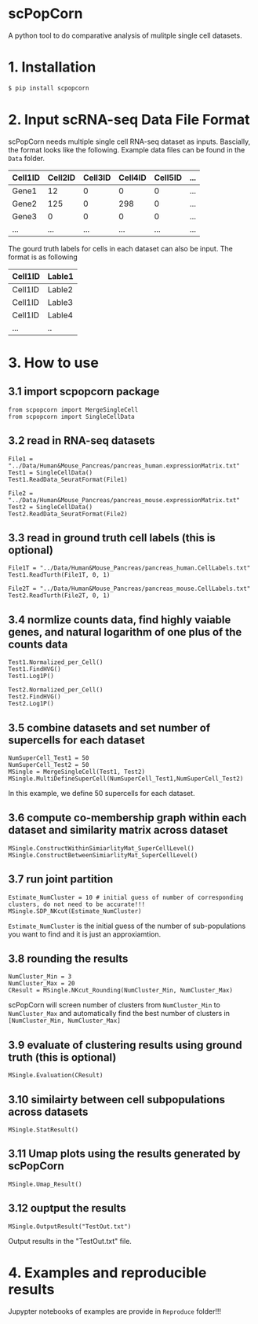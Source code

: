 # scPopCorn
A python tool to do comparative analysis of mulitple single cell  datasets.

# 1. Installation
```bash
$ pip install scpopcorn
```

# 2. Input scRNA-seq Data File Format
scPopCorn needs multiple single cell RNA-seq dataset as inputs. Bascially, the format looks like the following. Example data files can be found in the ```Data``` folder.

| Cell1ID | Cell2ID | Cell3ID | Cell4ID | Cell5ID  | ... |
|----|--------|--------|--------|---------|-----|
| Gene1 | 12 | 0 | 0 | 0 | ... |
| Gene2 | 125 | 0 | 298 | 0  | ... |
| Gene3 | 0 | 0| 0 | 0  | ... |
|...    |...|...|...|...|...|

The gourd truth labels for cells in each dataset can also be input. The format is as following

| Cell1ID | Lable1 |
|----|--------|
| Cell1ID | Lable2 |
| Cell1ID | Lable3 |
| Cell1ID | Lable4 |
|...    |..


# 3. How to use

## 3.1 import scpopcorn package
```
from scpopcorn import MergeSingleCell
from scpopcorn import SingleCellData
```

## 3.2 read in RNA-seq datasets
```
File1 = "../Data/Human&Mouse_Pancreas/pancreas_human.expressionMatrix.txt"
Test1 = SingleCellData()
Test1.ReadData_SeuratFormat(File1)

File2 = "../Data/Human&Mouse_Pancreas/pancreas_mouse.expressionMatrix.txt"
Test2 = SingleCellData()
Test2.ReadData_SeuratFormat(File2)
```

## 3.3 read in ground truth cell labels (this is optional)
```
File1T = "../Data/Human&Mouse_Pancreas/pancreas_human.CellLabels.txt"
Test1.ReadTurth(File1T, 0, 1)

File2T = "../Data/Human&Mouse_Pancreas/pancreas_mouse.CellLabels.txt"
Test2.ReadTurth(File2T, 0, 1)
```

## 3.4 normlize counts data, find highly vaiable genes, and natural logarithm of one plus of the counts data
```
Test1.Normalized_per_Cell()
Test1.FindHVG()
Test1.Log1P()

Test2.Normalized_per_Cell()
Test2.FindHVG()
Test2.Log1P()
```

## 3.5 combine datasets and set number of supercells for each dataset
```
NumSuperCell_Test1 = 50
NumSuperCell_Test2 = 50
MSingle = MergeSingleCell(Test1, Test2)
MSingle.MultiDefineSuperCell(NumSuperCell_Test1,NumSuperCell_Test2)
```
In this example, we define 50 supercells for each dataset.

## 3.6 compute co-membership graph within each dataset and similarity matrix across dataset
```
MSingle.ConstructWithinSimiarlityMat_SuperCellLevel()
MSingle.ConstructBetweenSimiarlityMat_SuperCellLevel()
```

## 3.7 run joint partition 
```
Estimate_NumCluster = 10 # initial guess of number of corresponding clusters, do not need to be accurate!!!
MSingle.SDP_NKcut(Estimate_NumCluster)
```
```Estimate_NumCluster``` is the initial guess of the number of sub-populations you want to find and it is just an approxiamtion.

## 3.8 rounding the results
```
NumCluster_Min = 3 
NumCluster_Max = 20
CResult = MSingle.NKcut_Rounding(NumCluster_Min, NumCluster_Max)
```
scPopCorn will screen number of clusters from ```NumCluster_Min``` to ```NumCluster_Max``` and automatically find the best number of clusters in ```[NumCluster_Min, NumCluster_Max]```

## 3.9 evaluate of clustering results using ground truth (this is optional)
```
MSingle.Evaluation(CResult)
```

## 3.10 similairty between cell subpopulations across datasets
```
MSingle.StatResult()
```

## 3.11 Umap plots using the results generated by scPopCorn
```
MSingle.Umap_Result()
```

## 3.12 ouptput the results
```
MSingle.OutputResult("TestOut.txt")
```
Output results in the "TestOut.txt" file.


# 4. Examples and reproducible results 
Jupypter notebooks of examples are provide in ```Reproduce``` folder!!!

